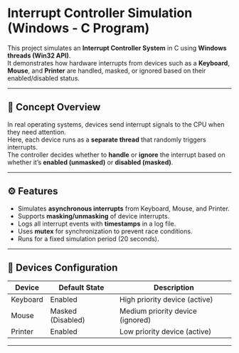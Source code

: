 # Interrupt Controller Simulation (Windows - C Program)

This project simulates an **Interrupt Controller System** in C using **Windows threads (Win32 API)**.  
It demonstrates how hardware interrupts from devices such as a **Keyboard**, **Mouse**, and **Printer** are handled, masked, or ignored based on their enabled/disabled status.

---

## 🧠 Concept Overview

In real operating systems, devices send interrupt signals to the CPU when they need attention.  
Here, each device runs as a **separate thread** that randomly triggers interrupts.  
The controller decides whether to **handle** or **ignore** the interrupt based on whether it’s **enabled (unmasked)** or **disabled (masked)**.

---

## ⚙️ Features

- Simulates **asynchronous interrupts** from Keyboard, Mouse, and Printer.  
- Supports **masking/unmasking** of device interrupts.  
- Logs all interrupt events with **timestamps** in a log file.  
- Uses **mutex** for synchronization to prevent race conditions.  
- Runs for a fixed simulation period (20 seconds).

---

## 🧩 Devices Configuration

| Device   | Default State | Description                          |
|-----------|----------------|--------------------------------------|
| Keyboard | Enabled         | High priority device (active)       |
| Mouse    | Masked (Disabled) | Medium priority device (ignored)   |
| Printer  | Enabled         | Low priority device (active)        |

----

